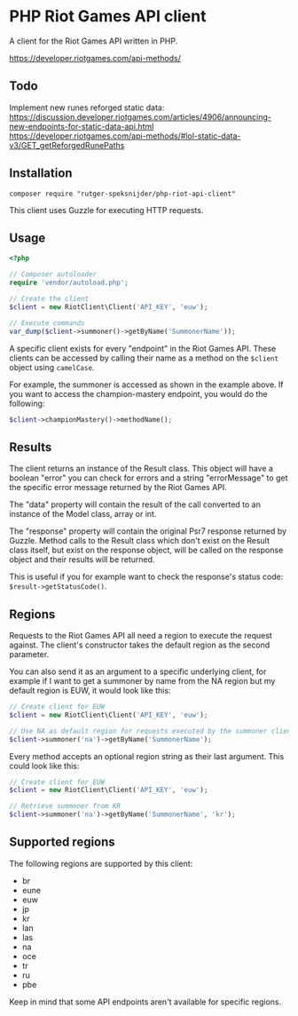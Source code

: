# PHP Riot Games API client

A client for the Riot Games API written in PHP.

https://developer.riotgames.com/api-methods/

## Todo

Implement new runes reforged static data:
https://discussion.developer.riotgames.com/articles/4906/announcing-new-endpoints-for-static-data-api.html
https://developer.riotgames.com/api-methods/#lol-static-data-v3/GET_getReforgedRunePaths


## Installation

```
composer require "rutger-speksnijder/php-riot-api-client"
```

This client uses Guzzle for executing HTTP requests.

## Usage

```php
<?php

// Composer autoloader
require 'vendor/autoload.php';

// Create the client
$client = new RiotClient\Client('API_KEY', 'euw');

// Execute commands
var_dump($client->summoner()->getByName('SummonerName'));
```

A specific client exists for every "endpoint" in the Riot Games API.
These clients can be accessed by calling their name as a method on the ```$client``` object using ```camelCase```.

For example, the summoner is accessed as shown in the example above. If you want to access the champion-mastery endpoint, you would do the following:

```php
$client->championMastery()->methodName();
```

## Results

The client returns an instance of the Result class. This object will have a boolean "error" you can check for errors and a string "errorMessage" to get the specific error message returned by the Riot Games API.

The "data" property will contain the result of the call converted to an instance of the Model class, array or int.

The "response" property will contain the original Psr7 response returned by Guzzle. Method calls to the Result class which don't exist on the Result class itself, but exist on the response object, will be called on the response object and their results will be returned.

This is useful if you for example want to check the response's status code: ```$result->getStatusCode()```.

## Regions

Requests to the Riot Games API all need a region to execute the request against.
The client's constructor takes the default region as the second parameter.

You can also send it as an argument to a specific underlying client, for example if I want to get a summoner by name from the NA region but my default region is EUW, it would look like this:

```php
// Create client for EUW
$client = new RiotClient\Client('API_KEY', 'euw');

// Use NA as default region for requests executed by the summoner client
$client->summoner('na')->getByName('SummonerName');
```

Every method accepts an optional region string as their last argument.
This could look like this:

```php
// Create client for EUW
$client = new RiotClient\Client('API_KEY', 'euw');

// Retrieve summoner from KR
$client->summoner('na')->getByName('SummonerName', 'kr');
```

## Supported regions

The following regions are supported by this client:

 * br
 * eune
 * euw
 * jp
 * kr
 * lan
 * las
 * na
 * oce
 * tr
 * ru
 * pbe

Keep in mind that some API endpoints aren't available for specific regions.

